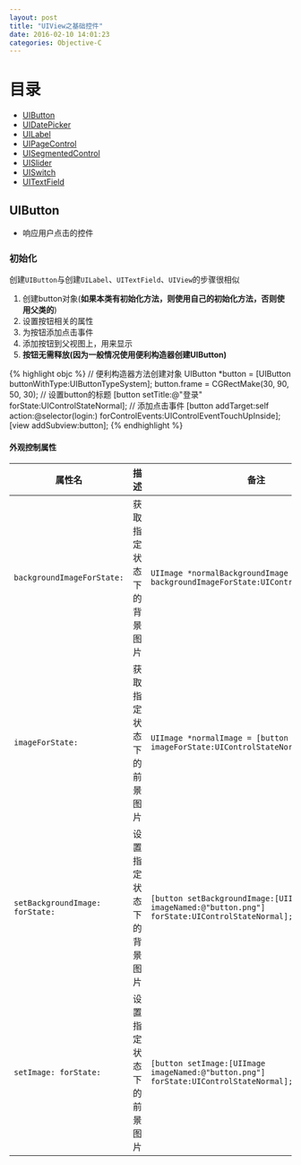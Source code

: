 ```yaml
---
layout: post
title: "UIView之基础控件"
date: 2016-02-10 14:01:23
categories: Objective-C
---
```


# 目录

- [UIButton](#1)
- [UIDatePicker](#2)
- [UILabel](#3)
- [UIPageControl](#4)
- [UISegmentedControl](#5)
- [UISlider](#6)
- [UISwitch](#7)
- [UITextField](#8)

<a name = "1"></a>

## UIButton

- 响应用户点击的控件

### 初始化
创建`UIButton`与创建`UILabel`、`UITextField`、`UIView`的步骤很相似

1. 创建button对象(**如果本类有初始化方法，则使用自己的初始化方法，否则使用父类的**)
2. 设置按钮相关的属性
3. 为按钮添加点击事件
4. 添加按钮到父视图上，用来显示
5. **按钮无需释放(因为一般情况使用便利构造器创建UIButton)**

{% highlight objc %}
// 便利构造器方法创建对象
UIButton *button = [UIButton buttonWithType:UIButtonTypeSystem];
button.frame = CGRectMake(30, 90, 50, 30);
// 设置button的标题
[button setTitle:@"登录" forState:UIControlStateNormal];
// 添加点击事件
[button addTarget:self action:@selector(login:) forControlEvents:UIControlEventTouchUpInside];
[view addSubview:button];
{% endhighlight %}

#### 外观控制属性

属性名 | 描述 | 备注
----- | --- | ---
`backgroundImageForState:`      | 获取指定状态下的背景图片 | `UIImage *normalBackgroundImage = [button backgroundImageForState:UIControlStateNormal];`
`imageForState:`                | 获取指定状态下的前景图片 | `UIImage *normalImage = [button imageForState:UIControlStateNormal];`
`setBackgroundImage: forState:` | 设置指定状态下的背景图片 | `[button setBackgroundImage:[UIImage imageNamed:@"button.png"] forState:UIControlStateNormal];` 
`setImage: forState:`           | 设置指定状态下的前景图片 | `[button setImage:[UIImage imageNamed:@"button.png"] forState:UIControlStateNormal];`
